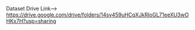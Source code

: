 Dataset Drive Link--> https://drive.google.com/drive/folders/14sy459uHCqXJkRIoGL71eeXU3wOHKx7H?usp=sharing
